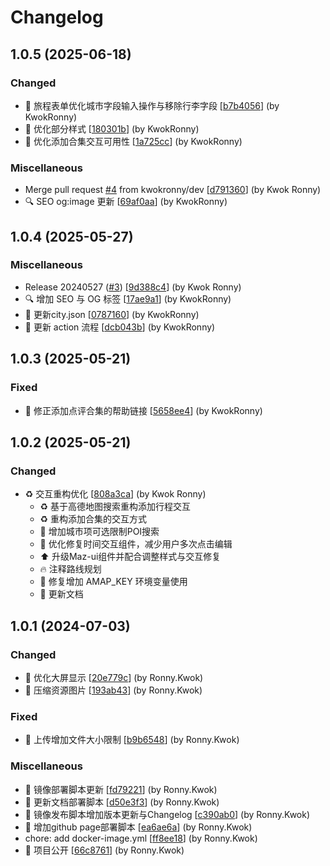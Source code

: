 # Changelog

<a name="1.0.5"></a>
## 1.0.5 (2025-06-18)

### Changed

- 🚸 旅程表单优化城市字段输入操作与移除行李字段 [[b7b4056](https://github.com/kwokronny/roadbook/commit/b7b4056541a158bc2539b7e2065e8457ded258bb)] (by KwokRonny)
- 💄 优化部分样式 [[180301b](https://github.com/kwokronny/roadbook/commit/180301b088d91dec50a94e9f33a3a9a48750b540)] (by KwokRonny)
- 🚸 优化添加合集交互可用性 [[1a725cc](https://github.com/kwokronny/roadbook/commit/1a725cc313fc430a5059aa88f5dbb0402c426629)] (by KwokRonny)

### Miscellaneous

-  Merge pull request [#4](https://github.com/kwokronny/roadbook/issues/4) from kwokronny/dev [[d791360](https://github.com/kwokronny/roadbook/commit/d791360fdb50c2e6bcdc27171e8388c98795d970)] (by Kwok Ronny)
- 🔍 SEO og:image 更新 [[69af0aa](https://github.com/kwokronny/roadbook/commit/69af0aae83317dae05cba0e516396635e9709473)] (by KwokRonny)


<a name="1.0.4"></a>
## 1.0.4 (2025-05-27)

### Miscellaneous

-  Release 20240527 ([#3](https://github.com/kwokronny/roadbook/issues/3)) [[9d388c4](https://github.com/kwokronny/roadbook/commit/9d388c447a31b7d15254c21e020cc255be2fd51a)] (by Kwok Ronny)
- 🔍 增加 SEO 与 OG 标签 [[17ae9a1](https://github.com/kwokronny/roadbook/commit/17ae9a183c4c37e6c0f9278518ca2d36ddaa764a)] (by KwokRonny)
- 📝 更新city.json [[0787160](https://github.com/kwokronny/roadbook/commit/0787160988672ea43dcab8ebd9292b4a84c95374)] (by KwokRonny)
-  👷 更新 action 流程 [[dcb043b](https://github.com/kwokronny/roadbook/commit/dcb043bc77f509db6fcce6d54089353fa73cd8f1)] (by KwokRonny)


<a name="1.0.3"></a>
## 1.0.3 (2025-05-21)

### Fixed

- 🐛 修正添加点评合集的帮助链接 [[5658ee4](https://github.com/kwokronny/roadbook/commit/5658ee4e97a07acb90ca6c9cb395a22eb42a6437)] (by KwokRonny)


<a name="1.0.2"></a>
## 1.0.2 (2025-05-21)

### Changed

- ♻️ 交互重构优化 [[808a3ca](https://github.com/kwokronny/roadbook/commit/808a3ca3f71e347d5373f0193ed62380df313dab)] (by Kwok Ronny)
  - ♻️ 基于高德地图搜索重构添加行程交互
  - ♻️ 重构添加合集的交互方式
  - 💄 增加城市项可选限制POI搜索
  - 💄 优化修复时间交互组件，减少用户多次点击编辑
  - ⬆️ 升级Maz-ui组件并配合调整样式与交互修复
  - 🔥 注释路线规划
  - 🐛 修复增加 AMAP_KEY 环境变量使用
  - 📝 更新文档


<a name="1.0.1"></a>
## 1.0.1 (2024-07-03)

### Changed

- 💄 优化大屏显示 [[20e779c](https://github.com/kwokronny/roadbook/commit/20e779cdc5027532aa5f878002337c6448505738)] (by Ronny.Kwok)
- 🚚 压缩资源图片 [[193ab43](https://github.com/kwokronny/roadbook/commit/193ab439948bde93090b51afd2c10d0f530ff308)] (by Ronny.Kwok)

### Fixed

- 🐛 上传增加文件大小限制 [[b9b6548](https://github.com/kwokronny/roadbook/commit/b9b6548b09a1c9c8591f9f3c0dbb0b621fcdfdf9)] (by Ronny.Kwok)

### Miscellaneous

-  👷 镜像部署脚本更新 [[fd79221](https://github.com/kwokronny/roadbook/commit/fd79221b4556f67ffbd18144cd86a3dd58a25fd6)] (by Ronny.Kwok)
-  👷 更新文档部署脚本 [[d50e3f3](https://github.com/kwokronny/roadbook/commit/d50e3f37991ecec90b4ef3e50617e46d911e1e00)] (by Ronny.Kwok)
- 🚀 镜像发布脚本增加版本更新与Changelog [[c390ab0](https://github.com/kwokronny/roadbook/commit/c390ab04aa5db91b6c8a8717f804d26852b25182)] (by Ronny.Kwok)
- 🚀 增加github page部署脚本 [[ea6ae6a](https://github.com/kwokronny/roadbook/commit/ea6ae6a704191014006dd9aae9ef246e62a3fd1f)] (by Ronny.Kwok)
-  chore: add docker-image.yml [[ff8ee18](https://github.com/kwokronny/roadbook/commit/ff8ee189a12833c1e15aebef67855fdf290d239a)] (by Ronny.Kwok)
- 🚀 项目公开 [[66c8761](https://github.com/kwokronny/roadbook/commit/66c8761b0ed0437c2f74812eb20a92e7ee35f9a0)] (by Ronny.Kwok)


